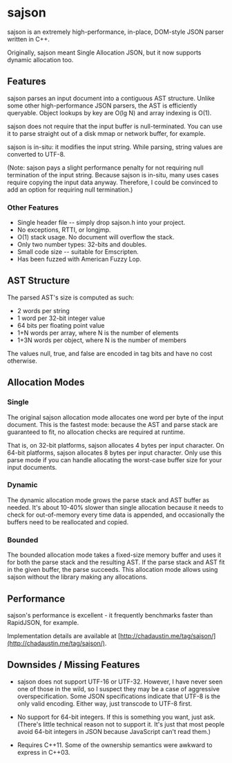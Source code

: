 # sajson

sajson is an extremely high-performance, in-place, DOM-style JSON parser written in C++.

Originally, sajson meant Single Allocation JSON, but it now supports dynamic allocation too.

## Features

sajson parses an input document into a contiguous AST structure.  Unlike some other high-performance JSON parsers, the AST is efficiently queryable.  Object lookups by key are O(lg N) and array indexing is O(1).

sajson does not require that the input buffer is null-terminated.  You can use it to parse straight out of a disk mmap or network buffer, for example.

sajson is in-situ: it modifies the input string.  While parsing, string values are converted to UTF-8.

(Note: sajson pays a slight performance penalty for not requiring null termination of the input string.  Because sajson is in-situ, many uses cases require copying the input data anyway.  Therefore, I could be convinced to add an option for requiring null termination.)

### Other Features

* Single header file -- simply drop sajson.h into your project.
* No exceptions, RTTI, or longjmp.
* O(1) stack usage. No document will overflow the stack.
* Only two number types: 32-bits and doubles.
* Small code size -- suitable for Emscripten.
* Has been fuzzed with American Fuzzy Lop.

## AST Structure

The parsed AST's size is computed as such:

* 2 words per string
* 1 word per 32-bit integer value
* 64 bits per floating point value
* 1+N words per array, where N is the number of elements
* 1+3N words per object, where N is the number of members

The values null, true, and false are encoded in tag bits and have no cost otherwise.

## Allocation Modes

### Single

The original sajson allocation mode allocates one word per byte of the input document.  This is the fastest mode: because the AST and parse stack are guaranteed to fit, no allocation checks are required at runtime.

That is, on 32-bit platforms, sajson allocates 4 bytes per input character.  On 64-bit platforms, sajson allocates 8 bytes per input character.  Only use this parse mode if you can handle allocating the worst-case buffer size for your input documents.

### Dynamic

The dynamic allocation mode grows the parse stack and AST buffer as needed.  It's about 10-40% slower than single allocation because it needs to check for out-of-memory every time data is appended, and occasionally the buffers need to be reallocated and copied.

### Bounded

The bounded allocation mode takes a fixed-size memory buffer and uses it for both
the parse stack and the resulting AST.  If the parse stack and AST fit in the given
buffer, the parse succeeds.  This allocation mode allows using sajson without
the library making any allocations.

## Performance

sajson's performance is excellent - it frequently benchmarks faster than RapidJSON, for example.

Implementation details are available at [http://chadaustin.me/tag/sajson/](http://chadaustin.me/tag/sajson/).

## Downsides / Missing Features

* sajson does not support UTF-16 or UTF-32.  However, I have never seen one of those in the wild, so I suspect they may be a case of aggressive overspecification.  Some JSON specifications indicate that UTF-8 is the only valid encoding.  Either way, just transcode to UTF-8 first.

* No support for 64-bit integers.  If this is something you want, just ask.  (There's little technical reason not to support it.  It's just that most people avoid 64-bit integers in JSON because JavaScript can't read them.)

* Requires C++11.  Some of the ownership semantics were awkward to express in C++03.
